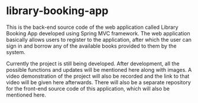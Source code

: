 # library-booking-app

This is the back-end source code of the web application called Library Booking App developed using Spring MVC framework. The web application basically allows users
to register to the application, after which the user can sign in and borrow any of the available books provided to them by the system.

Currently the project is still being developed. After development, all the possible functions and updates will be mentioned here along with images. A video demonstration of
the project will also be recorded and the link to that video will be given here afterwards. There will also be a separate repository for the front-end source code of this
application, which will also be mentioned here.
